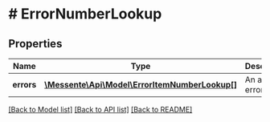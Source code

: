 # # ErrorNumberLookup

## Properties

Name | Type | Description | Notes
------------ | ------------- | ------------- | -------------
**errors** | [**\Messente\Api\Model\ErrorItemNumberLookup[]**](ErrorItemNumberLookup.md) | An array of errors | 

[[Back to Model list]](../../README.md#documentation-for-models) [[Back to API list]](../../README.md#documentation-for-api-endpoints) [[Back to README]](../../README.md)


